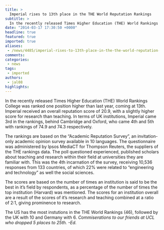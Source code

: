 ```yaml
---
title: >
  Imperial rises to 13th place in the THE World Reputation Rankings
subtitle: >
  In the recently released Times Higher Education (THE) World Rankings College was ranked one position higher than last year, coming at 13th.
date: "2014-03-17 17:30:50 +0000"
headline: true
featured: true
imported: true
aliases:
 - /news/4485/imperial-rises-to-13th-place-in-the-the-world-reputation-rankings
comments:
categories:
 - news
tags:
 - imported
authors:
 - jal08
highlights:
---
```


In the recently released Times Higher Education (THE) World Rankings College was ranked one position higher than last year, coming at 13th. Imperial received an overall reputation score of 20.9, with a slightly higher score for research than teaching. In terms of UK institutions, Imperial came 3rd in the rankings, behind Cambridge and Oxford, who came 4th and 5th with rankings of 74.9 and 74.3 respectively.

The rankings are based on the “Academic Reputation Survey”, an invitation-only academic opinion survey available in 10 languages. The questionnaire was administered by Ipsos MediaCT for Thompson Reuters, the suppliers of the THE rankings data. The poll questioned experienced, published scholars about teaching and research within their field at universities they are familiar with. This was the 4th incarnation of the survey, receiving 10,536 responses from 133 countries, of which 22% were related to “engineering and technology” as well the social sciences.

The scores are based on the number of times an institution is said to be the best in it’s field by respondents, as a percentage of the number of times the top institution (Harvard) was mentioned. The scores for an institution overall are a result of the scores of it’s research and teaching combined at a ratio of 2:1, giving prominence to research.

The US has the most instutions in the THE World Rankings (46), followed by the UK with 10 and Germany with 6. _Commiserations to our friends at UCL who dropped 5 places to 25th. -Ed._
